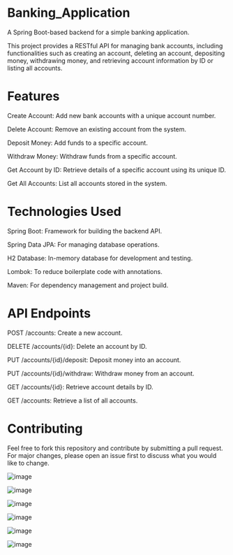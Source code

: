 # Banking_Application
A Spring Boot-based backend for a simple banking application.  

This project provides a RESTful API for managing bank accounts, including functionalities such as creating an account, deleting an account, depositing money, withdrawing money, and retrieving account information by ID or listing all accounts.


# Features

Create Account: Add new bank accounts with a unique account number.

Delete Account: Remove an existing account from the system.

Deposit Money: Add funds to a specific account.

Withdraw Money: Withdraw funds from a specific account.

Get Account by ID: Retrieve details of a specific account using its unique ID.

Get All Accounts: List all accounts stored in the system.


# Technologies Used

Spring Boot: Framework for building the backend API.

Spring Data JPA: For managing database operations.

H2 Database: In-memory database for development and testing.

Lombok: To reduce boilerplate code with annotations.

Maven: For dependency management and project build.


# API Endpoints

POST /accounts: Create a new account.

DELETE /accounts/{id}: Delete an account by ID.

PUT /accounts/{id}/deposit: Deposit money into an account.

PUT /accounts/{id}/withdraw: Withdraw money from an account.

GET /accounts/{id}: Retrieve account details by ID.

GET /accounts: Retrieve a list of all accounts.


# Contributing

Feel free to fork this repository and contribute by submitting a pull request. For major changes, please open an issue first to discuss what you would like to change.



![image](https://github.com/user-attachments/assets/3d098508-494b-437c-9596-2598d4817699)

![image](https://github.com/user-attachments/assets/bc7a3ec7-fe2c-4b5a-bc12-da8d121283fe)

![image](https://github.com/user-attachments/assets/a2117580-020a-46e6-ac29-d45917557ec2)

![image](https://github.com/user-attachments/assets/d7966150-f24f-40e1-a9f0-22c4a07a8c3b)

![image](https://github.com/user-attachments/assets/490e95ba-c23a-44a8-9166-801064b8b395)

![image](https://github.com/user-attachments/assets/afc9ece5-8644-4dc8-9c8e-adc87424345a)






